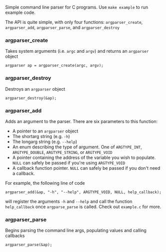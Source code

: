 Simple command line parser for C programs. Use `make example` to run example code.

The API is quite simple, with only four functions: `argparser_create`, `argparser_add`, `argparser_parse`, and `argparser_destroy`

### argparser_create
Takes system arguments (i.e. `argc` and `argv`) and returns an `argparser` object

    argparser ap = argparser_create(argc, argv);
    
### argparser_destroy
Destroys an `argparser` object

    argparser_destroy(&ap);
    
### argparser_add
Adds an argument to the parser. There are six parameters to this function:
+ A pointer to an `argparser` object
+ The shortarg string (e.g. `-h`)
+ The longarg string (e.g. `--help`)
+ An enum describing the type of argument. One of `ARGTYPE_INT`, `ARGTYPE_DOUBLE`, `ARGTYPE_STRING`, or `ARGTYPE_VOID`
+ A pointer containing the address of the variable you wish to populate. `NULL` can safely be passed if you're using `ARGTYPE_VOID`
+ A callback function pointer. `NULL` can safely be passed if you don't need a callback.

For example, the following line of code

    argparser_add(&ap, "-h", "--help", ARGTYPE_VOID, NULL, help_callback);
    
will register the arguments `-h` and `--help` and call the function `help_callback` once `argparse_parse` is called. Check out `example.c` for more.

### argparser_parse
Begins parsing the command line args, populating values and calling callbacks

    argparser_parse(&ap);
